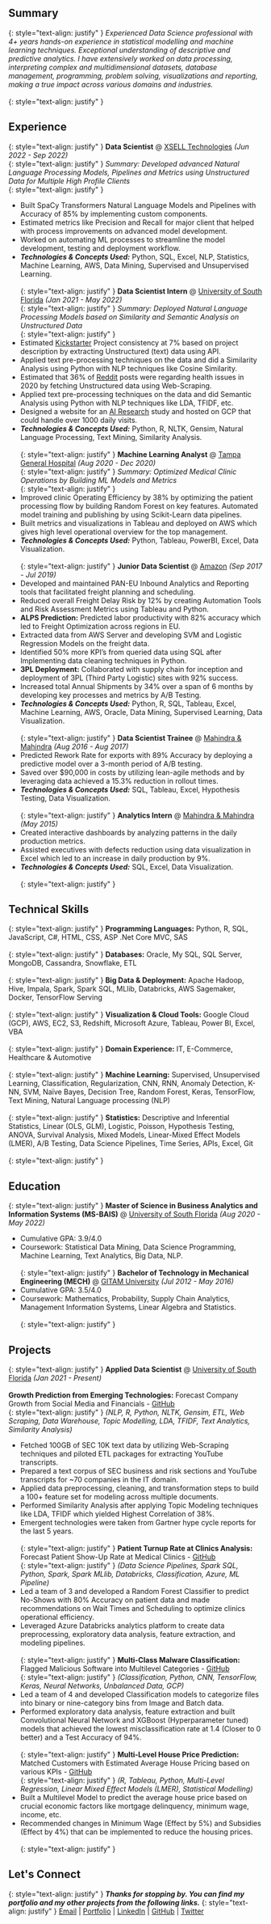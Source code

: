 ## Summary
{: style="text-align: justify" }
_Experienced Data Science professional with 4+ years hands-on experience in statistical modelling and machine learning techniques. Exceptional understanding of descriptive and predictive analytics. I have extensively worked on data processing, interpreting complex and multidimensional datasets, database management, programming, problem solving, visualizations and reporting, making a true impact across various domains and industries._<br><br>
{: style="text-align: justify" }
## Experience
{: style="text-align: justify" }
**Data Scientist** @ [XSELL Technologies](https://www.xselltechnologies.com/) _(Jun 2022 - Sep 2022)_ <br>
{: style="text-align: justify" }
_Summary: Developed advanced Natural Language Processing Models, Pipelines and Metrics using Unstructured Data for Multiple High Profile Clients_ <br>
{: style="text-align: justify" }
- Built SpaCy Transformers Natural Language Models and Pipelines with Accuracy of 85% by implementing custom components.
- Estimated metrics like Precision and Recall for major client that helped with process improvements on advanced model development.
- Worked on automating ML processes to streamline the model development, testing and deployment workflow.
- **_Technologies & Concepts Used:_** Python, SQL, Excel, NLP, Statistics, Machine Learning, AWS, Data Mining, Supervised and Unsupervised Learning.<br><br>
{: style="text-align: justify" }
**Data Scientist Intern** @ [University of South Florida](https://www.usf.edu/) _(Jan 2021 - May 2022)_ <br>
{: style="text-align: justify" }
_Summary: Deployed Natural Language Processing Models based on Similarity and Semantic Analysis on Unstructured Data_ <br>
{: style="text-align: justify" }
- Estimated [Kickstarter](https://github.com/suryateja0153/Kickstarter-NLP-Similarity-Analysis) Project consistency at 7% based on project description by extracting Unstructured (text) data using API.
- Applied text pre-processing techniques on the data and did a Similarity Analysis using Python with NLP techniques like Cosine Similarity.
- Estimated that 36% of [Reddit](https://github.com/suryateja0153/Reddit-NLP-Text-Mining) posts were regarding health issues in 2020 by fetching Unstructured data using Web-Scraping.
- Applied text pre-processing techniques on the data and did Semantic Analysis using Python with NLP techniques like LDA, TFIDF, etc.
- Designed a website for an [AI Research](https://github.com/suryateja0153/AI-Teammate-Web-Application) study and hosted on GCP that could handle over 1000 daily visits.
- **_Technologies & Concepts Used:_** Python, R, NLTK, Gensim, Natural Language Processing, Text Mining, Similarity Analysis.<br><br>
{: style="text-align: justify" }
**Machine Learning Analyst** @ [Tampa General Hospital](https://www.tgh.org/) _(Aug 2020 - Dec 2020)_ <br>
{: style="text-align: justify" }
_Summary: Optimized Medical Clinic Operations by Building ML Models and Metrics_ <br>
{: style="text-align: justify" }
- Improved clinic Operating Efficiency by 38% by optimizing the patient processing flow by building Random Forest on key features. Automated model training and publishing by using Scikit-Learn data pipelines.
- Built metrics and visualizations in Tableau and deployed on AWS which gives high level operational overview for the top management.
- **_Technologies & Concepts Used:_** Python, Tableau, PowerBI, Excel, Data Visualization.<br><br>
{: style="text-align: justify" }
**Junior Data Scientist** @ [Amazon](https://www.amazon.com/) _(Sep 2017 - Jul 2019)_ <br>
- Developed and maintained PAN-EU Inbound Analytics and Reporting tools that facilitated freight planning and scheduling.
- Reduced overall Freight Delay Risk by 12% by creating Automation Tools and Risk Assessment Metrics using Tableau and Python.
- **ALPS Prediction:** Predicted labor productivity with 82% accuracy which led to Freight Optimization across regions in EU.
- Extracted data from AWS Server and developing SVM and Logistic Regression Models on the freight data.
- Identified 50% more KPI’s from queried data using SQL after Implementing data cleaning techniques in Python.
- **3PL Deployment:** Collaborated with supply chain for inception and deployment of 3PL (Third Party Logistic) sites with 92% success.
- Increased total Annual Shipments by 34% over a span of 6 months by developing key processes and metrics by A/B Testing.
- **_Technologies & Concepts Used:_** Python, R, SQL, Tableau, Excel, Machine Learning, AWS, Oracle, Data Mining, Supervised Learning, Data Visualization.<br><br>
{: style="text-align: justify" }
**Data Scientist Trainee** @ [Mahindra & Mahindra](https://www.mahindra.com/) _(Aug 2016 - Aug 2017)_ <br>
- Predicted Rework Rate for exports with 89% Accuracy by deploying a predictive model over a 3-month period of A/B testing.
- Saved over $90,000 in costs by utilizing lean-agile methods and by leveraging data achieved a 15.3% reduction in rollout times.
- **_Technologies & Concepts Used:_** SQL, Tableau, Excel, Hypothesis Testing, Data Visualization.<br><br>
{: style="text-align: justify" }
**Analytics Intern** @ [Mahindra & Mahindra](https://www.mahindra.com/) _(May 2015)_ <br>
- Created interactive dashboards by analyzing patterns in the daily production metrics.
- Assisted executives with defects reduction using data visualization in Excel which led to an increase in daily production by 9%.
- **_Technologies & Concepts Used:_** SQL, Excel, Data Visualization.<br><br>
{: style="text-align: justify" }
## Technical Skills
{: style="text-align: justify" }
**Programming Languages:** Python, R, SQL, JavaScript, C#, HTML, CSS, ASP .Net Core MVC, SAS<br><br>
{: style="text-align: justify" }
**Databases:** Oracle, My SQL, SQL Server, MongoDB, Cassandra, Snowflake, ETL<br><br>
{: style="text-align: justify" }
**Big Data & Deployment:** Apache Hadoop, Hive, Impala, Spark, Spark SQL, MLlib, Databricks, AWS Sagemaker, Docker, TensorFlow Serving<br><br>
{: style="text-align: justify" }
**Visualization & Cloud Tools:** Google Cloud (GCP), AWS, EC2, S3, Redshift, Microsoft Azure, Tableau, Power BI, Excel, VBA<br><br>
{: style="text-align: justify" }
**Domain Experience:** IT, E-Commerce, Healthcare & Automotive<br><br>
{: style="text-align: justify" }
**Machine Learning:** Supervised, Unsupervised Learning, Classification, Regularization, CNN, RNN, Anomaly Detection, K-NN, SVM, Naïve Bayes, Decision Tree, Random Forest, Keras, TensorFlow, Text Mining, Natural Language processing (NLP)<br><br>
{: style="text-align: justify" }
**Statistics:** Descriptive and Inferential Statistics, Linear (OLS, GLM), Logistic, Poisson, Hypothesis Testing, ANOVA, Survival Analysis, Mixed Models, Linear-Mixed Effect Models (LMER), A/B Testing, Data Science Pipelines, Time Series, APIs, Excel, Git<br><br>
{: style="text-align: justify" }
## Education
{: style="text-align: justify" }
**Master of Science in Business Analytics and Information Systems (MS-BAIS)** @ [University of South Florida](https://www.usf.edu/) _(Aug 2020 - May 2022)_ <br>
- Cumulative GPA: 3.9/4.0
- Coursework: Statistical Data Mining, Data Science Programming, Machine Learning, Text Analytics, Big Data, NLP.<br><br>
{: style="text-align: justify" }
**Bachelor of Technology in Mechanical Engineering (MECH)** @ [GITAM University](https://www.gitam.edu/) _(Jul 2012 - May 2016)_ <br>
- Cumulative GPA: 3.5/4.0
- Coursework: Mathematics, Probability, Supply Chain Analytics, Management Information Systems, Linear Algebra and Statistics.<br><br>
{: style="text-align: justify" }
## Projects
{: style="text-align: justify" }
**Applied Data Scientist** @ [University of South Florida](https://www.usf.edu/) _(Jan 2021 - Present)_ <br><br>
**Growth Prediction from Emerging Technologies:** Forecast Company Growth from Social Media and Financials - [GitHub](https://github.com/suryateja0153/Growth-Prediction-From-Emerging-Technologies)<br>
{: style="text-align: justify" }
_(NLP, R, Python, NLTK, Gensim, ETL, Web Scraping, Data Warehouse, Topic Modelling, LDA, TFIDF, Text Analytics, Similarity Analysis)_ <br>
- Fetched 100GB of SEC 10K text data by utilizing Web-Scraping techniques and piloted ETL packages for extracting YouTube transcripts.
- Prepared a text corpus of SEC business and risk sections and YouTube transcripts for ~70 companies in the IT domain.
- Applied data preprocessing, cleaning, and transformation steps to build a 100+ feature set for modeling across multiple documents.
- Performed Similarity Analysis after applying Topic Modeling techniques like LDA, TFIDF which yielded Highest Correlation of 38%.
- Emergent technologies were taken from Gartner hype cycle reports for the last 5 years.<br><br>
{: style="text-align: justify" }
**Patient Turnup Rate at Clinics Analysis:** Forecast Patient Show-Up Rate at Medical Clinics - [GitHub](https://github.com/suryateja0153/BigData-Project-Medical-No-Shows)<br>
{: style="text-align: justify" }
_(Data Science Pipelines, Spark SQL, Python, Spark, Spark MLlib, Databricks, Classification, Azure, ML Pipeline)_ <br>
- Led a team of 3 and developed a Random Forest Classifier to predict No-Shows with 80% Accuracy on patient data and made recommendations on Wait Times and Scheduling to optimize clinics operational efficiency.
- Leveraged Azure Databricks analytics platform to create data preprocessing, exploratory data analysis, feature extraction, and modeling pipelines.<br><br>
{: style="text-align: justify" }
**Multi-Class Malware Classification:** Flagged Malicious Software into Multilevel Categories - [GitHub](https://github.com/suryateja0153/Malware-Classification-TensorFlow)<br>
{: style="text-align: justify" }
_(Classification, Python, CNN, TensorFlow, Keras, Neural Networks, Unbalanced Data, GCP)_ <br>
- Led a team of 4 and developed Classification models to categorize files into binary or nine-category bins from Image and Batch data.
- Performed exploratory data analysis, feature extraction and built Convolutional Neural Network and XGBoost (Hyperparameter tuned) models that achieved the lowest misclassification rate at 1.4 (Closer to 0 better) and a Test Accuracy of 94%.<br><br>
{: style="text-align: justify" }
**Multi-Level House Price Prediction:** Matched Customers with Estimated Average House Pricing based on various KPIs - [GitHub](https://github.com/suryateja0153/Multi-Level-Data-House-Price-Prediction-USA)<br>
{: style="text-align: justify" }
_(R, Tableau, Python, Multi-Level Regression, Linear Mixed Effect Models (LMER), Statistical Modelling)_ <br>
- Built a Multilevel Model to predict the average house price based on crucial economic factors like mortgage delinquency, minimum wage, income, etc.
- Recommended changes in Minimum Wage (Effect by 5%) and Subsidies (Effect by 4%) that can be implemented to reduce the housing prices.<br><br>
{: style="text-align: justify" }
## Let's Connect
{: style="text-align: justify" }
**_Thanks for stopping by. You can find my portfolio and my other projects from the following links._**
{: style="text-align: justify" }
[Email](mailto:suryateja.0153@gmail.com) | [Portfolio](https://suryatejachalapati.com/) | [LinkedIn](https://www.linkedin.com/in/suryateja-chalapati/) | [GitHub](https://github.com/suryateja0153) | [Twitter](https://twitter.com/suryateja0153)
